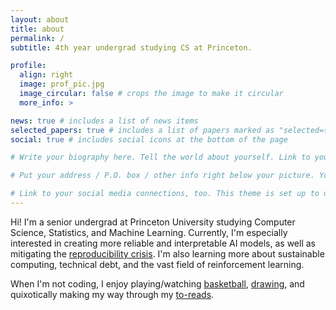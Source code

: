 ```yaml
---
layout: about
title: about
permalink: /
subtitle: 4th year undergrad studying CS at Princeton.

profile:
  align: right
  image: prof_pic.jpg
  image_circular: false # crops the image to make it circular
  more_info: >

news: true # includes a list of news items
selected_papers: true # includes a list of papers marked as "selected={true}"
social: true # includes social icons at the bottom of the page

# Write your biography here. Tell the world about yourself. Link to your favorite [subreddit](http://reddit.com). You can put a picture in, too. The code is already in, just name your picture `prof_pic.jpg` and put it in the `img/` folder.

# Put your address / P.O. box / other info right below your picture. You can also disable any of these elements by editing `profile` property of the YAML header of your `_pages/about.md`. Edit `_bibliography/papers.bib` and Jekyll will render your [publications page](/al-folio/publications/) automatically.

# Link to your social media connections, too. This theme is set up to use [Font Awesome icons](https://fontawesome.com/) and [Academicons](https://jpswalsh.github.io/academicons/), like the ones below. Add your Facebook, Twitter, LinkedIn, Google Scholar, or just disable all of them.
---
```

Hi! I'm a senior undergrad at Princeton University studying Computer Science, Statistics, and Machine Learning. Currently, I'm especially interested in creating more reliable and interpretable AI models, as well as mitigating the [reproducibility crisis](https://reproducible.cs.princeton.edu/). I'm also learning more about sustainable computing, technical debt, and the vast field of reinforcement learning.

When I'm not coding, I enjoy playing/watching [basketball](https://www.youtube.com/watch?v=MmD3vAKyit8&list=LL&index=84), [drawing](https://youtu.be/kE0FVAVx6tI), and quixotically making my way through my [to-reads](https://www.goodreads.com/review/list/100007362?shelf=to-read).